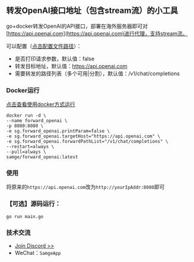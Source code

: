 ## 转发OpenAI接口地址（包含stream流）的小工具
go+docker转发OpenAI的API接口，部署在海外服务器即可对[https://api.openai.com](https://api.openai.com)进行代理，支持stream流。

可以配置（[点击配置文件路径](app/utils/u_config/u_config.go)）：
- 是否打印请求参数，默认值：false
- 转发目标地址，默认值：https://api.openai.com
- 需要转发的路径列表（多个可用|分割），默认值：/v1/chat/completions

### Docker运行
[点击查看使用docker方式运行](docker/README.md)
```docker
docker run -d \
--name forward_openai \
-p 8080:8080 \
-e sg.forward_openai.printParam=false \
-e sg.forward_openai.targetHost="https://api.openai.com" \
-e sg.forward_openai.forwardPathList="/v1/chat/completions" \
--restart=always \
--pull=always \
samge/forward_openai:latest
```

### 使用
将原来的`https://api.openai.com`改为`http://yourIpAddr:8080`即可


### 【可选】源码运行：
```shell
go run main.go
```

### 技术交流
- [Join Discord >>](https://discord.com/invite/eRuSqve8CE)
- WeChat：`SamgeApp`
